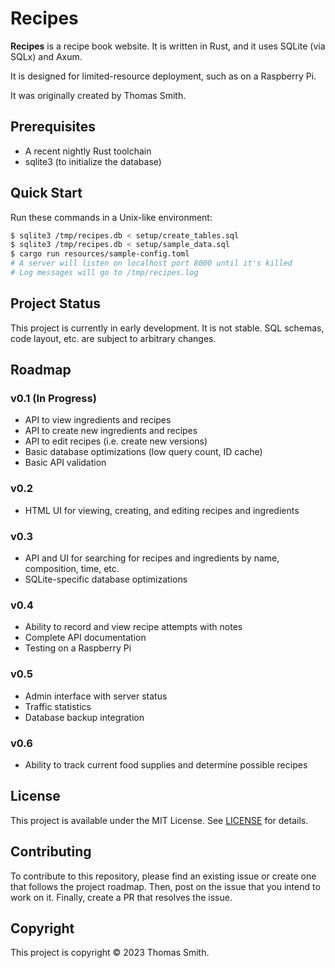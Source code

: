 # Recipes
**Recipes** is a recipe book website. It is written in Rust, and it uses SQLite
(via SQLx) and Axum.

It is designed for limited-resource deployment, such as on a Raspberry Pi.

It was originally created by Thomas Smith.

## Prerequisites
- A recent nightly Rust toolchain
- sqlite3 (to initialize the database)

## Quick Start
Run these commands in a Unix-like environment:
```sh
$ sqlite3 /tmp/recipes.db < setup/create_tables.sql
$ sqlite3 /tmp/recipes.db < setup/sample_data.sql
$ cargo run resources/sample-config.toml
# A server will listen on localhost port 8000 until it's killed
# Log messages will go to /tmp/recipes.log
```

## Project Status
This project is currently in early development. It is not stable. SQL schemas,
code layout, etc. are subject to arbitrary changes.

## Roadmap
### v0.1 (In Progress)
- API to view ingredients and recipes
- API to create new ingredients and recipes
- API to edit recipes (i.e. create new versions)
- Basic database optimizations (low query count, ID cache)
- Basic API validation

### v0.2
- HTML UI for viewing, creating, and editing recipes and ingredients

### v0.3
- API and UI for searching for recipes and ingredients by name, composition,
  time, etc.
- SQLite-specific database optimizations

### v0.4
- Ability to record and view recipe attempts with notes
- Complete API documentation
- Testing on a Raspberry Pi

### v0.5
- Admin interface with server status
- Traffic statistics
- Database backup integration

### v0.6
- Ability to track current food supplies and determine possible recipes

## License
This project is available under the MIT License. See [LICENSE](./LICENSE) for
details.

## Contributing
To contribute to this repository, please find an existing issue or create one
that follows the project roadmap. Then, post on the issue that you intend to
work on it. Finally, create a PR that resolves the issue.

## Copyright
This project is copyright © 2023 Thomas Smith.
